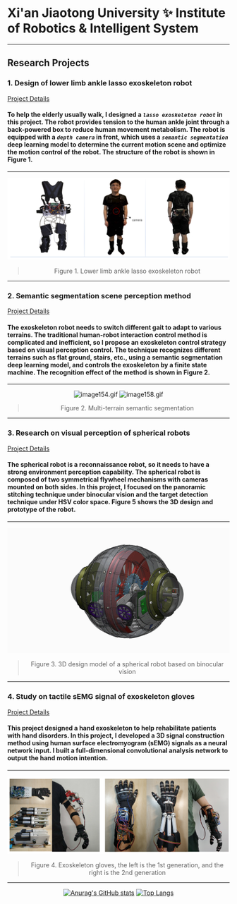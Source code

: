 # Xi'an Jiaotong University ✨ Institute of Robotics & Intelligent System
---
## **Research Projects**
### 1. Design of lower limb ankle lasso exoskeleton robot

[Project Details](https://github.com/adlsn/Lower-limb-ankle-lasso-exoskeleton-robot)

#### To help the elderly usually walk, I designed a *`lasso exoskeleton robot`* in this project. The robot provides tension to the human ankle joint through a back-powered box to reduce human movement metabolism. The robot is equipped with a *`depth camera`* in front, which uses a *`semantic segmentation`* deep learning model to determine the current motion scene and optimize the motion control of the robot. The structure of the robot is shown in Figure 1.
---
![fig1.png](fig1.png)
<div align='center'>
  
> Figure 1. Lower limb ankle lasso exoskeleton robot
  </div>
  
---
### 2. Semantic segmentation scene perception method

[Project Details](https://github.com/adlsn/Visual-perception-control-project-of-Exoskeleton-Robot)

#### The exoskeleton robot needs to switch different gait to adapt to various terrains. The traditional human-robot interaction control method is complicated and inefficient, so I propose an exoskeleton control strategy based on visual perception control. The technique recognizes different terrains such as flat ground, stairs, etc., using a semantic segmentation deep learning model, and controls the exoskeleton by a finite state machine. The recognition effect of the method is shown in Figure 2.
---
<div align='center'>
  
![image154.gif](image154.gif) ![image158.gif](image158.gif)
  
  </div>
<div align='center'>
  
> Figure 2. Multi-terrain semantic segmentation
  </div>
  
---
### 3. Research on visual perception of spherical robots

[Project Details](https://github.com/adlsn/Spherical-robot-machine-vision)

#### The spherical robot is a reconnaissance robot, so it needs to have a strong environment perception capability. The spherical robot is composed of two symmetrical flywheel mechanisms with cameras mounted on both sides. In this project, I focused on the panoramic stitching technique under binocular vision and the target detection technique under HSV color space. Figure 5 shows the 3D design and prototype of the robot.
---
<div align='center'>
  
![f5.gif](f5.gif)
  
  </div>
<div align='center'>
  
> Figure 3. 3D design model of a spherical robot based on binocular vision
  </div>

---
### 4. Study on tactile sEMG signal of exoskeleton gloves

[Project Details](https://github.com/adlsn/sEMG-processing-software-design)

#### This project designed a hand exoskeleton to help rehabilitate patients with hand disorders. In this project, I developed a 3D signal construction method using human surface electromyogram (sEMG) signals as a neural network input. I built a full-dimensional convolutional analysis network to output the hand motion intention.

---
![f22.png](f22.png)
<div align='center'>
  
> Figure 4. Exoskeleton gloves, the left is the 1st generation, and the right is the 2nd generation
  </div>
  
---
<div align='center'>
  
[![Anurag's GitHub stats](https://github-readme-stats.vercel.app/api?username=adlsn&theme=radical&count_private=true&hide=stars)](https://github.com/anuraghazra/github-readme-stats)
[![Top Langs](https://github-readme-stats.vercel.app/api/top-langs/?username=adlsn&langs_count=5&hide=C)](https://github.com/anuraghazra/github-readme-stats)
  
  </div>

<!--
**adlsn/adlsn** is a ✨ _special_ ✨ repository because its `README.md` (this file) appears on your GitHub profile.

Here are some ideas to get you started:

- 🔭 I’m currently working on ...
- 🌱 I’m currently learning ...
- 👯 I’m looking to collaborate on ...
- 🤔 I’m looking for help with ...
- 💬 Ask me about ...
- 📫 How to reach me: ...
- 😄 Pronouns: ...
- ⚡ Fun fact: ...
-->
